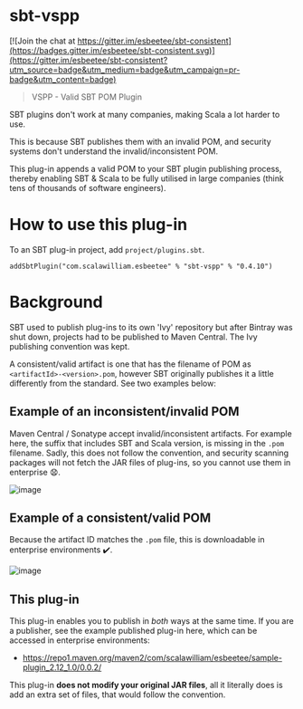 # sbt-vspp

[![Join the chat at https://gitter.im/esbeetee/sbt-consistent](https://badges.gitter.im/esbeetee/sbt-consistent.svg)](https://gitter.im/esbeetee/sbt-consistent?utm_source=badge&utm_medium=badge&utm_campaign=pr-badge&utm_content=badge)

> VSPP - Valid SBT POM Plugin

SBT plugins don't work at many companies, making Scala a lot harder to use.

This is because SBT publishes them with an invalid POM, and security systems don't understand the invalid/inconsistent POM.

This plug-in appends a valid POM to your SBT plugin publishing process, thereby enabling SBT & Scala to be fully utilised in large companies (think tens of thousands of software engineers).

# How to use this plug-in

To an SBT plug-in project, add `project/plugins.sbt`.

```
addSbtPlugin("com.scalawilliam.esbeetee" % "sbt-vspp" % "0.4.10")
```

# Background

SBT used to publish plug-ins to its own 'Ivy' repository but after Bintray was shut down, projects had to be published to Maven Central. The Ivy publishing convention was kept.

A consistent/valid artifact is one that has the filename of POM as `<artifactId>-<version>.pom`, however SBT originally publishes it a little differently from the standard. See two examples below:

## Example of an inconsistent/invalid POM

Maven Central / Sonatype accept invalid/inconsistent artifacts. For example here, the suffix that includes SBT and Scala version, is missing in the `.pom` filename. Sadly, this does not follow the convention, and security scanning packages will not fetch the JAR files of plug-ins, so you cannot use them in enterprise :anguished:.

![image](https://user-images.githubusercontent.com/2464813/178597966-df210914-bb8e-41c0-b9d0-7fd1cca5b0f8.png)

## Example of a consistent/valid POM

Because the artifact ID matches the `.pom` file, this is downloadable in enterprise environments :heavy_check_mark:.

![image](https://user-images.githubusercontent.com/2464813/178598043-37f5c4cb-f2d8-4066-943d-c10d806d3be5.png)

## This plug-in

This plug-in enables you to publish in *both* ways at the same time. If you are a publisher, see the example published plug-in here, which can be accessed in enterprise environments:

- https://repo1.maven.org/maven2/com/scalawilliam/esbeetee/sample-plugin_2.12_1.0/0.0.2/

This plug-in **does not modify your original JAR files**, all it literally does is add an extra set of files, that would follow the convention.
